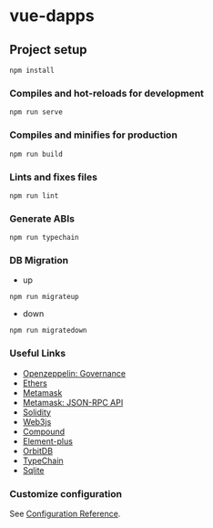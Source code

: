 # vue-dapps

## Project setup

```
npm install
```

### Compiles and hot-reloads for development

```
npm run serve
```

### Compiles and minifies for production

```
npm run build
```

### Lints and fixes files

```
npm run lint
```

### Generate ABIs

```
npm run typechain
```

### DB Migration

- up

```
npm run migrateup
```

- down

```
npm run migratedown
```

### Useful Links

- [Openzeppelin: Governance](https://docs.openzeppelin.com/contracts/4.x/governance)
- [Ethers](https://docs.ethers.org/v6/)
- [Metamask](https://docs.metamask.io/wallet/how-to/)
- [Metamask: JSON-RPC API](https://docs.metamask.io/wallet/reference/rpc-api/#wallet_watchasset)
- [Solidity](https://solidity-jp.readthedocs.io/ja/latest/index.html)
- [Web3js](https://web3js.readthedocs.io/en/v1.2.11/index.html)
- [Compound](https://compound.finance/governance)
- [Element-plus](https://element-plus.org/en-US/component/button.html)
- [OrbitDB](https://github.com/orbitdb/orbitdb)
- [TypeChain](https://github.com/dethcrypto/TypeChain)
- [Sqlite](https://www.npmjs.com/package/sqlite#opening-the-database)

### Customize configuration

See [Configuration Reference](https://cli.vuejs.org/config/).
